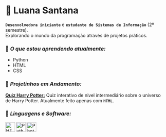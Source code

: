# 🌌 Luana Santana
**`Desenvolvedora iniciante`** e **`estudante de Sistemas de Informação`** (2º semestre).<br>
Explorando o mundo da programação através de projetos práticos.

### 💟 <em>O que estou aprendendo atualmente:</em>
- Python
- HTML
- CSS

### 💟 <em>Projetinhos em Andamento:</em>
**[Quiz Harry Potter:](https://github.com/Buanasaur/quiz_harry_potter)** Quiz interativo de nivel intermediário sobre o universo de Harry Potter. Atualmente feito apenas com **`HTML`**.

### 💟  <em>Linguagens e Software:</em>
<img
  align="left"
  alt="HTML"
  title="HTML"
  width="30px"
  style="padding-right? 10px;"
  src="https://cdn.jsdelivr.net/gh/devicons/devicon@latest/icons/html5/html5-original.svg" />

<img
  align="left"
  alt="Python"
  title="Python"
  width="30px"
  style="padding-right? 10px;"
  src="https://cdn.jsdelivr.net/gh/devicons/devicon@latest/icons/python/python-original.svg" />

  <img
  align="left"
  alt="Photoshop"
  title="Photoshop"
  width="30px"
  style="padding-right? 10px;"
  src="https://cdn.jsdelivr.net/gh/devicons/devicon@latest/icons/photoshop/photoshop-original.svg" />
          
          
          

